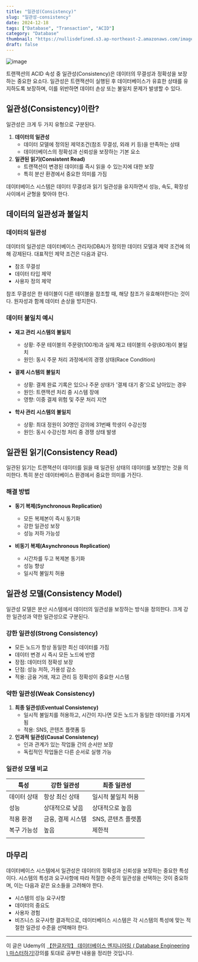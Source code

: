 ```yaml
---
title: "일관성(Consistency)"
slug: "일관성-consistency"
date: 2024-12-18
tags: ["Database", "Transaction", "ACID"]
category: "Database"
thumbnail: "https://nullisdefined.s3.ap-northeast-2.amazonaws.com/images/432972f52003de35f8bc825a2f8d1a2d.png"
draft: false
---
```

![image](https://nullisdefined.s3.ap-northeast-2.amazonaws.com/images/432972f52003de35f8bc825a2f8d1a2d.png)

트랜잭션의 ACID 속성 중 일관성(Consistency)은 데이터의 무결성과 정확성을 보장하는 중요한 요소다. 일관성은 트랜잭션이 실행된 후 데이터베이스가 유효한 상태를 유지하도록 보장하며, 이를 위반하면 데이터 손상 또는 불일치 문제가 발생할 수 있다. 

## 일관성(Consistency)이란?
일관성은 크게 두 가지 유형으로 구분된다.

1. **데이터의 일관성**
    - 데이터 모델에 정의된 제약조건(참조 무결성, 외래 키 등)을 만족하는 상태
    - 데이터베이스의 정확성과 신뢰성을 보장하는 기본 요소
2. **일관된 읽기(Consistent Read)**
    - 트랜잭션이 변경된 데이터를 즉시 읽을 수 있는지에 대한 보장
    - 특히 분산 환경에서 중요한 의미를 가짐

데이터베이스 시스템은 데이터 무결성과 읽기 일관성을 유지하면서 성능, 속도, 확장성 사이에서 균형을 찾아야 한다.

## 데이터의 일관성과 불일치

### 데이터의 일관성
데이터의 일관성은 데이터베이스 관리자(DBA)가 정의한 데이터 모델과 제약 조건에 의해 강제된다. 대표적인 제약 조건은 다음과 같다.
- 참조 무결성
- 데이터 타입 제약
- 사용자 정의 제약

참조 무결성은 한 테이블이 다른 테이블을 참조할 때, 해당 참조가 유효해야한다는 것이다. 원자성과 함께 데이터 손상을 방지한다.

### 데이터 불일치 예시

- **재고 관리 시스템의 불일치**
    - 상황: 주문 테이블의 주문량(100개)과 실제 재고 테이블의 수량(80개)이 불일치
    - 원인: 동시 주문 처리 과정에서의 경쟁 상태(Race Condition)
  
- **결제 시스템의 불일치**
    - 상황: 결제 완료 기록은 있으나 주문 상태가 '결제 대기 중'으로 남아있는 경우
    - 원인: 트랜잭션 처리 중 시스템 장애
    - 영향: 이중 결제 위험 및 주문 처리 지연

- **학사 관리 시스템의 불일치**
    - 상황: 최대 정원이 30명인 강의에 31번째 학생이 수강신청
    - 원인: 동시 수강신청 처리 중 경쟁 상태 발생

## 일관된 읽기(Consistency Read)
일관된 읽기는 트랜잭션이 데이터를 읽을 때 일관된 상태의 데이터를 보장받는 것을 의미한다. 특히 분산 데이터베이스 환경에서 중요한 의미를 가진다.

### 해결 방법
- **동기 복제(Synchronous Replication)**
    - 모든 복제본이 즉시 동기화
    - 강한 일관성 보장
    - 성능 저하 가능성

- **비동기 복제(Asynchronous Replication)**
    - 시간차를 두고 복제본 동기화
    - 성능 향상
    - 일시적 불일치 허용

## 일관성 모델(Consistency Model)
일관성 모델은 분산 시스템에서 데이터의 일관성을 보장하는 방식을 정의한다. 크게 강한 일관성과 약한 일관성으로 구분된다.
### 강한 일관성(Strong Consistency)
- 모든 노드가 항상 동일한 최신 데이터를 가짐
- 데이터 변경 시 즉시 모든 노드에 반영
- 장점: 데이터의 정확성 보장
- 단점: 성능 저하, 가용성 감소
- 적용: 금융 거래, 재고 관리 등 정확성이 중요한 시스템

### 약한 일관성(Weak Consistency)
1. **최종 일관성(Eventual Consistency)**
    - 일시적 불일치를 허용하고, 시간이 지나면 모든 노드가 동일한 데이터를 가지게 됨
    - 적용: SNS, 콘텐츠 플랫폼 등
2. **인과적 일관성(Causal Consistency)**
    - 인과 관계가 있는 작업들 간의 순서만 보장
    - 독립적인 작업들은 다른 순서로 실행 가능

### 일관성 모델 비교

| 특성     | 강한 일관성     | 최종 일관성       |
| ------ | ---------- | ------------ |
| 데이터 상태 | 항상 최신 상태   | 일시적 불일치 허용   |
| 성능     | 상대적으로 낮음   | 상대적으로 높음     |
| 적용 환경  | 금융, 결제 시스템 | SNS, 콘텐츠 플랫폼 |
| 복구 가능성 | 높음         | 제한적          |
|        |            |              |
## 마무리
데이터베이스 시스템에서 일관성은 데이터의 정확성과 신뢰성을 보장하는 중요한 특성이다. 시스템의 특성과 요구사항에 따라 적절한 수준의 일관성을 선택하는 것이 중요하며, 이는 다음과 같은 요소들을 고려해야 한다.
- 시스템의 성능 요구사항
- 데이터의 중요도
- 사용자 경험
- 비즈니스 요구사항
결과적으로, 데이터베이스 시스템은 각 시스템의 특성에 맞는 적절한 일관성 수준을 선택해야 한다.

---
이 글은 Udemy의 [【한글자막】 데이터베이스 엔지니어링 ( Database Engineering ) 마스터하기!](https://www.udemy.com/course/database-engineering-korean/)강의를 토대로 공부한 내용을 정리한 것입니다.